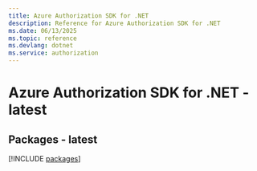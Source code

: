 ```yaml
---
title: Azure Authorization SDK for .NET
description: Reference for Azure Authorization SDK for .NET
ms.date: 06/13/2025
ms.topic: reference
ms.devlang: dotnet
ms.service: authorization
---
```

# Azure Authorization SDK for .NET - latest
## Packages - latest
[!INCLUDE [packages](authorization-index.md)]